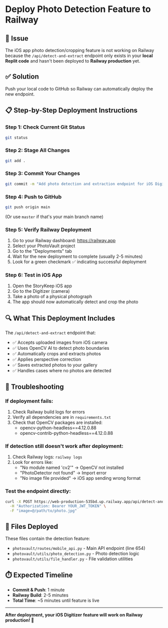 # Deploy Photo Detection Feature to Railway

## 🚨 Issue
The iOS app photo detection/cropping feature is not working on Railway because the `/api/detect-and-extract` endpoint only exists in your **local Replit code** and hasn't been deployed to **Railway production** yet.

## ✅ Solution
Push your local code to GitHub so Railway can automatically deploy the new endpoint.

## 📋 Step-by-Step Deployment Instructions

### Step 1: Check Current Git Status
```bash
git status
```

### Step 2: Stage All Changes
```bash
git add .
```

### Step 3: Commit Your Changes
```bash
git commit -m "Add photo detection and extraction endpoint for iOS Digitizer feature"
```

### Step 4: Push to GitHub
```bash
git push origin main
```
(Or use `master` if that's your main branch name)

### Step 5: Verify Railway Deployment
1. Go to your Railway dashboard: https://railway.app
2. Select your PhotoVault project
3. Go to the "Deployments" tab
4. Wait for the new deployment to complete (usually 2-5 minutes)
5. Look for a green checkmark ✅ indicating successful deployment

### Step 6: Test in iOS App
1. Open the StoryKeep iOS app
2. Go to the Digitizer (camera)
3. Take a photo of a physical photograph
4. The app should now automatically detect and crop the photo

## 🔍 What This Deployment Includes

The `/api/detect-and-extract` endpoint that:
- ✅ Accepts uploaded images from iOS camera
- ✅ Uses OpenCV AI to detect photo boundaries
- ✅ Automatically crops and extracts photos
- ✅ Applies perspective correction
- ✅ Saves extracted photos to your gallery
- ✅ Handles cases where no photos are detected

## 🐛 Troubleshooting

### If deployment fails:
1. Check Railway build logs for errors
2. Verify all dependencies are in `requirements.txt`
3. Check that OpenCV packages are installed:
   - opencv-python-headless==4.12.0.88
   - opencv-contrib-python-headless==4.12.0.88

### If detection still doesn't work after deployment:
1. Check Railway logs: `railway logs`
2. Look for errors like:
   - "No module named 'cv2'" → OpenCV not installed
   - "PhotoDetector not found" → Import error
   - "No image file provided" → iOS app sending wrong format

### Test the endpoint directly:
```bash
curl -X POST https://web-production-535bd.up.railway.app/api/detect-and-extract \
  -H "Authorization: Bearer YOUR_JWT_TOKEN" \
  -F "image=@/path/to/photo.jpg"
```

## 📝 Files Deployed

These files contain the detection feature:
- `photovault/routes/mobile_api.py` - Main API endpoint (line 654)
- `photovault/utils/photo_detection.py` - Photo detection logic
- `photovault/utils/file_handler.py` - File validation utilities

## ⏱️ Expected Timeline
- **Commit & Push**: 1 minute
- **Railway Build**: 2-5 minutes  
- **Total Time**: ~5 minutes until feature is live

---

**After deployment, your iOS Digitizer feature will work on Railway production! 📸**
